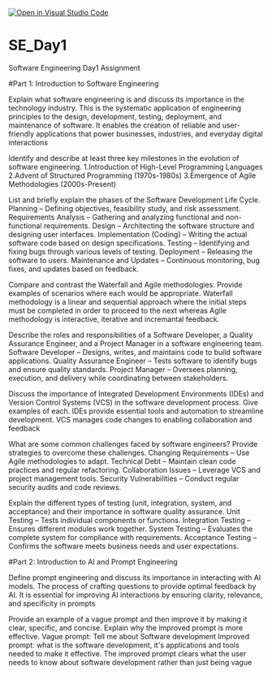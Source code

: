 [![Open in Visual Studio Code](https://classroom.github.com/assets/open-in-vscode-2e0aaae1b6195c2367325f4f02e2d04e9abb55f0b24a779b69b11b9e10269abc.svg)](https://classroom.github.com/online_ide?assignment_repo_id=18411029&assignment_repo_type=AssignmentRepo)
# SE_Day1
Software Engineering Day1 Assignment

#Part 1: Introduction to Software Engineering

Explain what software engineering is and discuss its importance in the technology industry.
This is the systematic application of engineering principles to the design, development, testing, deployment, and maintenance of software. It enables the creation of reliable and user-friendly applications that power businesses, industries, and everyday digital interactions

Identify and describe at least three key milestones in the evolution of software engineering.
1.Introduction of High-Level Programming Languages
2.Advent of Structured Programming (1970s-1980s)
3.Emergence of Agile Methodologies (2000s-Present)

List and briefly explain the phases of the Software Development Life Cycle.
Planning – Defining objectives, feasibility study, and risk assessment.
Requirements Analysis – Gathering and analyzing functional and non-functional requirements.
Design – Architecting the software structure and designing user interfaces.
Implementation (Coding) – Writing the actual software code based on design specifications.
Testing – Identifying and fixing bugs through various levels of testing.
Deployment – Releasing the software to users.
Maintenance and Updates – Continuous monitoring, bug fixes, and updates based on feedback.

Compare and contrast the Waterfall and Agile methodologies. Provide examples of scenarios where each would be appropriate.
Waterfall methodology is a linear and sequential approach where the initial steps must be completed in order to proceed to the next whereas Agile methodology is interactive,
iterative and incremantal feedback.

Describe the roles and responsibilities of a Software Developer, a Quality Assurance Engineer, and a Project Manager in a software engineering team.
Software Developer – Designs, writes, and maintains code to build software applications.
Quality Assurance Engineer – Tests software to identify bugs and ensure quality standards.
Project Manager – Oversees planning, execution, and delivery while coordinating between stakeholders.

Discuss the importance of Integrated Development Environments (IDEs) and Version Control Systems (VCS) in the software development process. Give examples of each.
IDEs provide essential tools and automation to streamline development.
VCS manages code changes to enabling collaboration and feedback

What are some common challenges faced by software engineers? Provide strategies to overcome these challenges.
Changing Requirements – Use Agile methodologies to adapt.
Technical Debt – Maintain clean code practices and regular refactoring.
Collaboration Issues – Leverage VCS and project management tools.
Security Vulnerabilities – Conduct regular security audits and code reviews.

Explain the different types of testing (unit, integration, system, and acceptance) and their importance in software quality assurance.
Unit Testing – Tests individual components or functions.
Integration Testing – Ensures different modules work together.
System Testing – Evaluates the complete system for compliance with requirements.
Acceptance Testing – Confirms the software meets business needs and user expectations.

#Part 2: Introduction to AI and Prompt Engineering


Define prompt engineering and discuss its importance in interacting with AI models.
The process of crafting questions to provide optimal feedback by AI. 
It is essential for improving AI interactions by ensuring clarity, relevance, and specificity in prompts

Provide an example of a vague prompt and then improve it by making it clear, specific, and concise. Explain why the improved prompt is more effective.
Vague prompt: Tell me about Software development
Improved prompt: what is the software development, it's applications and tools needed to make it effective.
The improved prompt clears what the user needs to know about software development rather than just being vague
